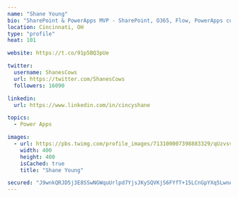 ```yaml
---
name: "Shane Young"
bio: "SharePoint & PowerApps MVP - SharePoint, O365, Flow, PowerApps consulting? @PowerApps911 | Pure Snark? You found it."
location: Cincinnati, OH
type: "profile"
heat: 101

website: https://t.co/91p5BQ3pUe

twitter:
  username: ShanesCows
  url: https://twitter.com/ShanesCows
  followers: 16090

linkedin:
  url: https://www.linkedin.com/in/cincyshane

topics:
  - Power Apps

images:
  - url: https://pbs.twimg.com/profile_images/713100007398883329/qUzvsvQ3_400x400.jpg
    width: 400
    height: 400
    isCached: true
    title: "Shane Young"

secured: "J9wnkQRJD5j3E8SSwNGWquUrlpd7YjsJKySQVKjS6FYfT+15LCnGpYXq5LwnAUpQ+L/mFTXDd9oD59dVOoVNdvLtMXYcAaxSznOuIq8JbC4CxNeWgNRL5ZN7GIYLJiaZ3zRMl5UKwsbXHMEXbCfqWYvTSWyQjOiqi2ebJgll98S03v/+SsheW2bPGxLXIGeHgr+yNLeHuRQa2SX1Vc8NECtKnMaJF+ATw9CgNPdScP06QQxM5XI802nAxzgOeD73jQWdTxxWS+xXCkjeCJIyRgdkJCasJzZ1OzxqNH+N1S8rWAI3Ne8VHuhNlsS6AOUnS4hC3xHPsacKevjyGcGcPwhk8byUfwZZaGe3ULrxlh+G5LayGKGyI/Ja0olD34JEbGkb9xcgBzCFRHSOTE2tS+sSXZYItIwhKyczsGGuaK0=;sX8do3TbwJwInIlFpyikwA=="
---
```


